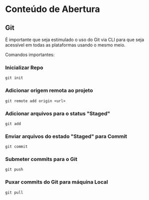 # Conteúdo de Abertura

## Git

É importante que seja estimulado o uso do Git via CLI para que seja acessível em todas as plataformas usando o mesmo meio.

Comandos importantes:

### Inicializar Repo

`git init`

### Adicionar origem remota ao projeto

`git remote add origin <url>`

### Adicionar arquivos para o status "Staged"

`git add`

### Enviar arquivos do estado "Staged" para Commit

`git commit`

### Submeter commits para o Git

`git push`

### Puxar commits do Git para máquina Local

`git pull`

